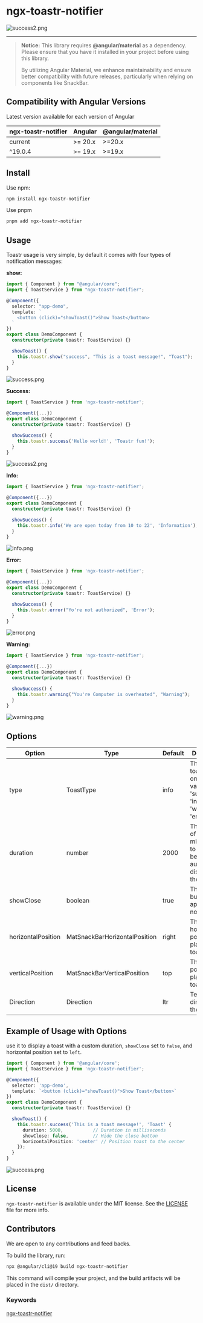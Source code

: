 # ngx-toastr-notifier

![success2.png](https://github.com/Mazen-Embaby/ngx-toastr-notifier/blob/main/projects/ngx-toastr-notifier/documentaion-assets/success2.png?raw=true)

---

> **Notice:**
> This library requires **@angular/material** as a dependency.
> Please ensure that you have it installed in your project before using this library.
>
> By utilizing Angular Material, we enhance maintainability and ensure better compatibility with future releases, particularly when relying on components like SnackBar.

## Compatibility with Angular Versions

Latest version available for each version of Angular

| ngx-toastr-notifier | Angular | @angular/material |
| ------------------- | ------- | ----------------- |
| current             | >= 20.x | >=20.x            |
| ^19.0.4             | >= 19.x | >=19.x            |

## Install

Use npm:

```bash
npm install ngx-toastr-notifier
```

Use pnpm

```bash
pnpm add ngx-toastr-notifier
```

## Usage

Toastr usage is very simple, by default it comes with four types of notification messages:

**show:**

```typescript
import { Component } from "@angular/core";
import { ToastService } from "ngx-toastr-notifier";

@Component({
  selector: "app-demo",
  template: `
    <button (click)="showToast()">Show Toast</button>
  `
})
export class DemoComponent {
  constructor(private toastr: ToastService) {}

  showToast() {
    this.toastr.show("success", "This is a toast message!", "Toast");
  }
}
```

![success.png](https://github.com/Mazen-Embaby/ngx-toastr-notifier/blob/main/projects/ngx-toastr-notifier/documentaion-assets/success.png?raw=true)

**Success:**

```typescript
import { ToastService } from 'ngx-toastr-notifier';

@Component({...})
export class DemoComponent {
  constructor(private toastr: ToastService) {}

  showSuccess() {
    this.toastr.success('Hello world!', 'Toastr fun!');
  }
}
```

![success2.png](https://github.com/Mazen-Embaby/ngx-toastr-notifier/blob/main/projects/ngx-toastr-notifier/documentaion-assets/success2.png?raw=true)

**Info:**

```typescript
import { ToastService } from 'ngx-toastr-notifier';

@Component({...})
export class DemoComponent {
  constructor(private toastr: ToastService) {}

  showSuccess() {
    this.toastr.info('We are open today from 10 to 22', 'Information');
  }
}
```

![info.png](https://github.com/Mazen-Embaby/ngx-toastr-notifier/blob/main/projects/ngx-toastr-notifier/documentaion-assets/info.png?raw=true)

**Error:**

```typescript
import { ToastService } from 'ngx-toastr-notifier';

@Component({...})
export class DemoComponent {
  constructor(private toastr: ToastService) {}

  showSuccess() {
    this.toastr.error("Yo're not authorized", 'Error');
  }
}
```

![error.png](https://github.com/Mazen-Embaby/ngx-toastr-notifier/blob/main/projects/ngx-toastr-notifier/documentaion-assets/error.png?raw=true)

**Warning:**

```typescript
import { ToastService } from 'ngx-toastr-notifier';

@Component({...})
export class DemoComponent {
  constructor(private toastr: ToastService) {}

  showSuccess() {
    this.toastr.warning("You're Computer is overheated", "Warning");
  }
}
```

![warning.png](https://github.com/Mazen-Embaby/ngx-toastr-notifier/blob/main/projects/ngx-toastr-notifier/documentaion-assets/warning.png?raw=true)

## Options

| Option             | Type                          | Default | Description                                                                               |
| ------------------ | ----------------------------- | ------- | ----------------------------------------------------------------------------------------- |
| type               | ToastType                     | info    | The type of toastr can be one of these values 'success' \| 'info' \| 'warning' \| 'error' |
| duration           | number                        | 2000    | The length of time in milliseconds to wait before automatically dismissing the toastr.    |
| showClose          | boolean                       | true    | The close button to be appeared or not                                                    |
| horizontalPosition | MatSnackBarHorizontalPosition | right   | The horizontal position to place the toastr.                                              |
| verticalPosition   | MatSnackBarVerticalPosition   | top     | The vertical position to place the toastr.                                                |
| Direction          | Direction                     | ltr     | Text layout direction for the toastr                                                      |

## Example of Usage with Options

use it to display a toast with a custom duration, `showClose` set to `false`, and horizontal position set to `left`.

```typescript
import { Component } from '@angular/core';
import { ToastService } from 'ngx-toastr-notifier';

@Component({
  selector: 'app-demo',
  template: `<button (click)="showToast()">Show Toast</button>`
})
export class DemoComponent {
  constructor(private toastr: ToastService) {}

  showToast() {
    this.toastr.success('This is a toast message!', 'Toast' {
      duration: 5000,           // Duration in milliseconds
      showClose: false,         // Hide the close button
      horizontalPosition: 'center' // Position toast to the center
    });
  }
}
```

![success.png](https://github.com/Mazen-Embaby/ngx-toastr-notifier/blob/main/projects/ngx-toastr-notifier/documentaion-assets/success.png?raw=true)

## License

`ngx-toastr-notifier` is available under the MIT license. See the [LICENSE](https://www.npmjs.com/package/ngx-toastr-notifier) file for more info.

## Contributors

We are open to any contributions and feed backs.

To build the library, run:

```bash
npx @angular/cli@19 build ngx-toastr-notifier
```

This command will compile your project, and the build artifacts will be placed in the `dist/` directory.

### Keywords

[ngx-toastr-notifier](https://www.npmjs.com/package/ngx-toastr-notifier)
